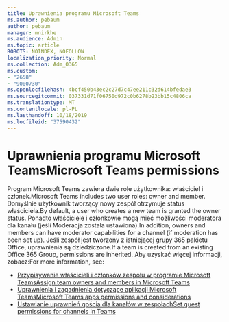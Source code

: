 ```yaml
---
title: Uprawnienia programu Microsoft Teams
ms.author: pebaum
author: pebaum
manager: mnirkhe
ms.audience: Admin
ms.topic: article
ROBOTS: NOINDEX, NOFOLLOW
localization_priority: Normal
ms.collection: Adm_O365
ms.custom:
- "2658"
- "9000730"
ms.openlocfilehash: 4bcf450b43ec2c27d7c47ee211c32d614bfedae3
ms.sourcegitcommit: 037331d71f06750d972c0b6278b23bb15c4806ca
ms.translationtype: MT
ms.contentlocale: pl-PL
ms.lasthandoff: 10/18/2019
ms.locfileid: "37590432"
---
```

# <a name="microsoft-teams-permissions"></a><span data-ttu-id="c309b-102">Uprawnienia programu Microsoft Teams</span><span class="sxs-lookup"><span data-stu-id="c309b-102">Microsoft Teams permissions</span></span>

<span data-ttu-id="c309b-103">Program Microsoft Teams zawiera dwie role użytkownika: właściciel i członek.</span><span class="sxs-lookup"><span data-stu-id="c309b-103">Microsoft Teams includes two user roles: owner and member.</span></span> <span data-ttu-id="c309b-104">Domyślnie użytkownik tworzący nowy zespół otrzymuje status właściciela.</span><span class="sxs-lookup"><span data-stu-id="c309b-104">By default, a user who creates a new team is granted the owner status.</span></span> <span data-ttu-id="c309b-105">Ponadto właściciele i członkowie mogą mieć możliwości moderatora dla kanału (jeśli Moderacja została ustawiona).</span><span class="sxs-lookup"><span data-stu-id="c309b-105">In addition, owners and members can have moderator capabilities for a channel (if moderation has been set up).</span></span> <span data-ttu-id="c309b-106">Jeśli zespół jest tworzony z istniejącej grupy 365 pakietu Office, uprawnienia są dziedziczone.</span><span class="sxs-lookup"><span data-stu-id="c309b-106">If a team is created from an existing Office 365 Group, permissions are inherited.</span></span> <span data-ttu-id="c309b-107">Aby uzyskać więcej informacji, zobacz:</span><span class="sxs-lookup"><span data-stu-id="c309b-107">For more information, see:</span></span>

- [<span data-ttu-id="c309b-108">Przypisywanie właścicieli i członków zespołu w programie Microsoft Teams</span><span class="sxs-lookup"><span data-stu-id="c309b-108">Assign team owners and members in Microsoft Teams</span></span>](https://docs.microsoft.com/microsoftteams/assign-roles-permissions)
- [<span data-ttu-id="c309b-109">Uprawnienia i zagadnienia dotyczące aplikacji Microsoft Teams</span><span class="sxs-lookup"><span data-stu-id="c309b-109">Microsoft Teams apps permissions and considerations</span></span>](https://docs.microsoft.com/microsoftteams/app-permissions)
- [<span data-ttu-id="c309b-110">Ustawianie uprawnień gościa dla kanałów w zespołach</span><span class="sxs-lookup"><span data-stu-id="c309b-110">Set guest permissions for channels in Teams</span></span>](https://support.office.com/article/4756c468-2746-4bfd-a582-736d55fcc169)
